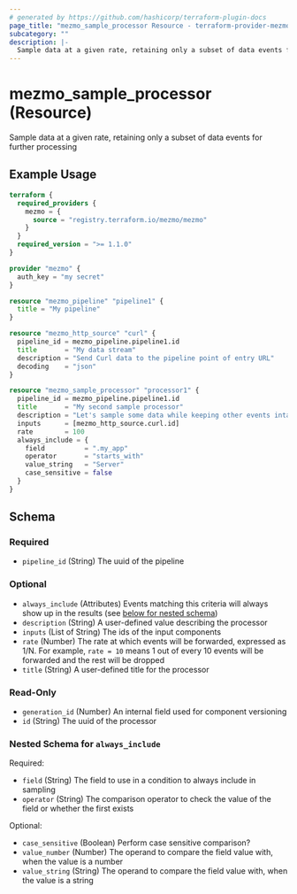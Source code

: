 ```yaml
---
# generated by https://github.com/hashicorp/terraform-plugin-docs
page_title: "mezmo_sample_processor Resource - terraform-provider-mezmo"
subcategory: ""
description: |-
  Sample data at a given rate, retaining only a subset of data events for further processing
---
```


# mezmo_sample_processor (Resource)

Sample data at a given rate, retaining only a subset of data events for further processing

## Example Usage

```terraform
terraform {
  required_providers {
    mezmo = {
      source = "registry.terraform.io/mezmo/mezmo"
    }
  }
  required_version = ">= 1.1.0"
}

provider "mezmo" {
  auth_key = "my secret"
}

resource "mezmo_pipeline" "pipeline1" {
  title = "My pipeline"
}

resource "mezmo_http_source" "curl" {
  pipeline_id = mezmo_pipeline.pipeline1.id
  title       = "My data stream"
  description = "Send Curl data to the pipeline point of entry URL"
  decoding    = "json"
}

resource "mezmo_sample_processor" "processor1" {
  pipeline_id = mezmo_pipeline.pipeline1.id
  title       = "My second sample processor"
  description = "Let's sample some data while keeping other events intact"
  inputs      = [mezmo_http_source.curl.id]
  rate        = 100
  always_include = {
    field          = ".my_app"
    operator       = "starts_with"
    value_string   = "Server"
    case_sensitive = false
  }
}
```

<!-- schema generated by tfplugindocs -->
## Schema

### Required

- `pipeline_id` (String) The uuid of the pipeline

### Optional

- `always_include` (Attributes) Events matching this criteria will always show up in the results (see [below for nested schema](#nestedatt--always_include))
- `description` (String) A user-defined value describing the processor
- `inputs` (List of String) The ids of the input components
- `rate` (Number) The rate at which events will be forwarded, expressed as 1/N. For example, `rate = 10` means 1 out of every 10 events will be forwarded and the rest will be dropped
- `title` (String) A user-defined title for the processor

### Read-Only

- `generation_id` (Number) An internal field used for component versioning
- `id` (String) The uuid of the processor

<a id="nestedatt--always_include"></a>
### Nested Schema for `always_include`

Required:

- `field` (String) The field to use in a condition to always include in sampling
- `operator` (String) The comparison operator to check the value of the field or whether the first exists

Optional:

- `case_sensitive` (Boolean) Perform case sensitive comparison?
- `value_number` (Number) The operand to compare the field value with, when the value is a number
- `value_string` (String) The operand to compare the field value with, when the value is a string
